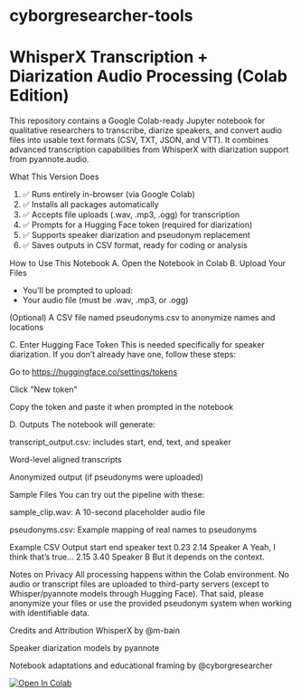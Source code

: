 # cyborgresearcher-tools

# WhisperX Transcription + Diarization Audio Processing (Colab Edition)
This repository contains a Google Colab-ready Jupyter notebook for qualitative researchers to transcribe, diarize speakers, and convert audio files into usable text formats (CSV, TXT, JSON, and VTT). It combines advanced transcription capabilities from WhisperX with diarization support from pyannote.audio.

What This Version Does
1. ✅ Runs entirely in-browser (via Google Colab)
2. ✅ Installs all packages automatically
3. ✅ Accepts file uploads (.wav, .mp3, .ogg) for transcription
4. ✅ Prompts for a Hugging Face token (required for diarization)
5. ✅ Supports speaker diarization and pseudonym replacement
6. ✅ Saves outputs in CSV format, ready for coding or analysis

How to Use This Notebook
A. Open the Notebook in Colab
B. Upload Your Files
* You’ll be prompted to upload:
* Your audio file (must be .wav, .mp3, or .ogg)

(Optional) A CSV file named pseudonyms.csv to anonymize names and locations

C. Enter Hugging Face Token
This is needed specifically for speaker diarization.
If you don’t already have one, follow these steps:

Go to https://huggingface.co/settings/tokens

Click "New token"

Copy the token and paste it when prompted in the notebook

D. Outputs
The notebook will generate:

transcript_output.csv: includes start, end, text, and speaker

Word-level aligned transcripts

Anonymized output (if pseudonyms were uploaded)

Sample Files
You can try out the pipeline with these:

sample_clip.wav: A 10-second placeholder audio file

pseudonyms.csv: Example mapping of real names to pseudonyms

Example CSV Output
start	end	speaker	text
0.23	2.14	Speaker A	Yeah, I think that’s true…
2.15	3.40	Speaker B	But it depends on the context.

Notes on Privacy
All processing happens within the Colab environment. No audio or transcript files are uploaded to third-party servers (except to Whisper/pyannote models through Hugging Face). That said, please anonymize your files or use the provided pseudonym system when working with identifiable data.

Credits and Attribution
WhisperX by @m-bain

Speaker diarization models by pyannote

Notebook adaptations and educational framing by @cyborgresearcher

[![Open In Colab](https://colab.research.google.com/assets/colab-badge.svg)](https://colab.research.google.com/github/mrhallonline/cyborgresearcher-tools/blob/main/whisperx_colab_edition.ipynb)
